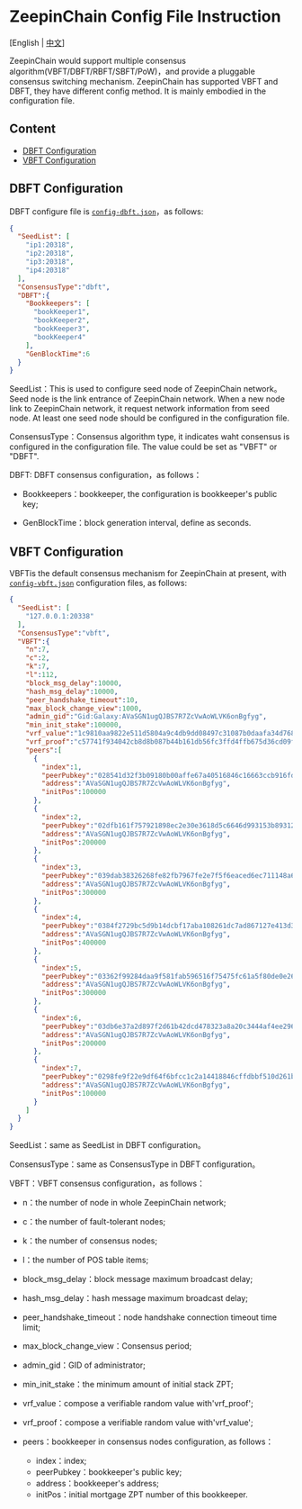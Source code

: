 # ZeepinChain Config File Instruction

[English | [中文](config_CN.md)]

ZeepinChain would support multiple consensus algorithm(VBFT/DBFT/RBFT/SBFT/PoW)，and provide a pluggable consensus switching mechanism. ZeepinChain has 
supported VBFT and DBFT, they have different config method. It is mainly embodied in the configuration file.

## Content
* [DBFT Configuration](#dbft-configuration)
* [VBFT Configuration](#vbft-configuration)

## DBFT Configuration

DBFT configure file is [`config-dbft.json`](config-dbft.json)，as follows:

```json
{
  "SeedList": [
    "ip1:20318",
    "ip2:20318",
    "ip3:20318",
    "ip4:20318"
  ],
  "ConsensusType":"dbft",
  "DBFT":{
    "Bookkeepers": [
      "bookKeeper1",
      "bookKeeper2",
      "bookKeeper3",
      "bookKeeper4"
    ],
    "GenBlockTime":6
  }
}
```

SeedList：This is used to configure seed node of ZeepinChain network。Seed node is the link entrance of ZeepinChain network. When a new node link to 
ZeepinChain network, it request network information from seed node. At least one seed node should be configured in the configuration file.

ConsensusType：Consensus algorithm type, it indicates waht consensus is configured in the configuration file. The value could be set as "VBFT"
or "DBFT".

DBFT: DBFT consensus configuration，as follows：

- Bookkeepers：bookkeeper, the configuration is bookkeeper's public key;

- GenBlockTime：block generation interval, define as seconds.

## VBFT Configuration

VBFTis the default consensus mechanism for ZeepinChain at present, with [`config-vbft.json`](config-vbft.json) configuration files, as follows:

```json
{
  "SeedList": [
    "127.0.0.1:20338"
  ],
  "ConsensusType":"vbft",
  "VBFT":{
    "n":7,
    "c":2,
    "k":7,
    "l":112,
    "block_msg_delay":10000,
    "hash_msg_delay":10000,
    "peer_handshake_timeout":10,
    "max_block_change_view":1000,
    "admin_gid":"Gid:Galaxy:AVaSGN1ugQJBS7R7ZcVwAoWLVK6onBgfyg",
    "min_init_stake":100000,
    "vrf_value":"1c9810aa9822e511d5804a9c4db9dd08497c31087b0daafa34d768a3253441fa20515e2f30f81741102af0ca3cefc4818fef16adb825fbaa8cad78647f3afb590e",
    "vrf_proof":"c57741f934042cb8d8b087b44b161db56fc3ffd4ffb675d36cd09f83935be853d8729f3f5298d12d6fd28d45dde515a4b9d7f67682d182ba5118abf451ff1988",
    "peers":[
      {
        "index":1,
        "peerPubkey":"028541d32f3b09180b00affe67a40516846c16663ccb916fd2db8106619f087527",
        "address":"AVaSGN1ugQJBS7R7ZcVwAoWLVK6onBgfyg",
        "initPos":100000
      },
      {
        "index":2,
        "peerPubkey":"02dfb161f757921898ec2e30e3618d5c6646d993153b89312bac36d7688912c0ce",
        "address":"AVaSGN1ugQJBS7R7ZcVwAoWLVK6onBgfyg",
        "initPos":200000
      },
      {
        "index":3,
        "peerPubkey":"039dab38326268fe82fb7967fe2e7f5f6eaced6ec711148a66fbb8480c321c19dd",
        "address":"AVaSGN1ugQJBS7R7ZcVwAoWLVK6onBgfyg",
        "initPos":300000
      },
      {
        "index":4,
        "peerPubkey":"0384f2729bc5d9b14dcbf17aba108261dc7ad867127e413d3c8bfb4731739687b3",
        "address":"AVaSGN1ugQJBS7R7ZcVwAoWLVK6onBgfyg",
        "initPos":400000
      },
      {
        "index":5,
        "peerPubkey":"03362f99284daa9f581fab596516f75475fc61a5f80de0e268a68430dc7589859c",
        "address":"AVaSGN1ugQJBS7R7ZcVwAoWLVK6onBgfyg",
        "initPos":300000
      },
      {
        "index":6,
        "peerPubkey":"03db6e37a2d897f2d61b42dcd478323a8a20c3444af4ee29653849f38d0bdb67f4",
        "address":"AVaSGN1ugQJBS7R7ZcVwAoWLVK6onBgfyg",
        "initPos":200000
      },
      {
        "index":7,
        "peerPubkey":"0298fe9f22e9df64f6bfcc1c2a14418846cffdbbf510d261bbc3fa6d47073df9a2",
        "address":"AVaSGN1ugQJBS7R7ZcVwAoWLVK6onBgfyg",
        "initPos":100000
      }
    ]
  }
}
```
SeedList：same as SeedList in DBFT configuration。

ConsensusType：same as ConsensusType in DBFT configuration。

VBFT：VBFT consensus configuration，as follows：

- n：the number of node in whole ZeepinChain network;
- c：the number of fault-tolerant nodes;
- k：the number of consensus nodes;
- l：the number of POS table items;
- block_msg_delay：block message maximum broadcast delay;
- hash_msg_delay：hash message maximum broadcast delay;
- peer_handshake_timeout：node handshake connection timeout time limit;
- max_block_change_view：Consensus period;
- admin_gid：GID of administrator;
- min_init_stake：the minimum amount of initial stack ZPT;
- vrf_value：compose a verifiable random value with'vrf_proof';
- vrf_proof：compose a verifiable random value with'vrf_value';
- peers：bookkeeper in consensus nodes configuration, as follows：

	- index：index;
	- peerPubkey：bookkeeper's public key;
	- address：bookkeeper's address;
	- initPos：initial mortgage ZPT number of this bookkeeper.


